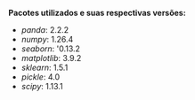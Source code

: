**Pacotes utilizados e suas respectivas versões:**

- *panda*: 2.2.2
- *numpy*: 1.26.4
- *seaborn*: '0.13.2
- *matplotlib*: 3.9.2
- *sklearn*: 1.5.1
- *pickle*: 4.0
- *scipy*: 1.13.1
